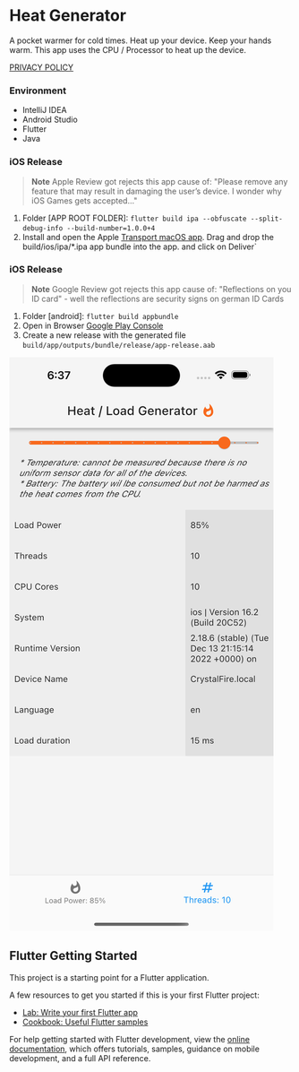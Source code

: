 # Heat Generator

A pocket warmer for cold times.
Heat up your device.
Keep your hands warm.
This app uses the CPU / Processor to heat up the device.

[PRIVACY POLICY](PROVACY_POLICY.md)

### Environment

* IntelliJ IDEA
* Android Studio
* Flutter
* Java

### iOS Release

> **Note**
> Apple Review got rejects this app cause of: "Please remove any feature that may result in damaging the user’s
> device. I wonder why iOS Games gets accepted..."

1) Folder \[APP ROOT FOLDER\]: `flutter build ipa --obfuscate --split-debug-info --build-number=1.0.0+4`
2) Install and open the Apple [Transport macOS app](https://apps.apple.com/us/app/transporter/id1450874784). Drag and
   drop the build/ios/ipa/*.ipa app bundle into the app. and click on Deliver`

### iOS Release

> **Note**
> Google Review got rejects this app cause of: "Reflections on you ID card" - well the reflections are security signs on
> german ID Cards

1) Folder \[android\]: `flutter build appbundle`
2) Open in Browser [Google Play Console](https://play.google.com/console)
3) Create a new release with the generated file `build/app/outputs/bundle/release/app-release.aab`

![iphone screenshot](assets/iphone_screenshot.png "Screenshot iphone")

## Flutter Getting Started

This project is a starting point for a Flutter application.

A few resources to get you started if this is your first Flutter project:

- [Lab: Write your first Flutter app](https://docs.flutter.dev/get-started/codelab)
- [Cookbook: Useful Flutter samples](https://docs.flutter.dev/cookbook)

For help getting started with Flutter development, view the
[online documentation](https://docs.flutter.dev/), which offers tutorials,
samples, guidance on mobile development, and a full API reference.
